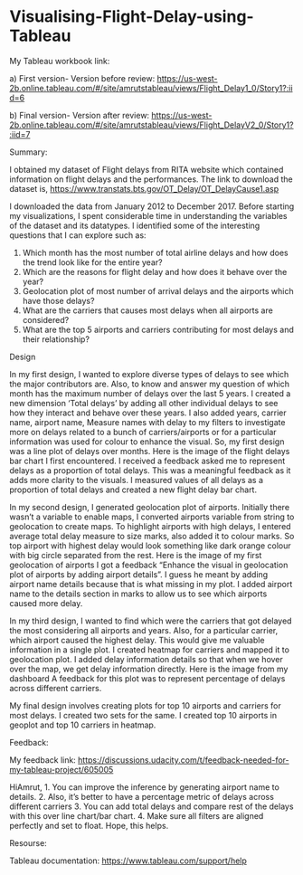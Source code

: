 # Visualising-Flight-Delay-using-Tableau

My Tableau workbook link:

a) First version- Version before review:
https://us-west-2b.online.tableau.com/#/site/amrutstableau/views/Flight_Delay1_0/Story1?:iid=6

b) Final version- Version after review:
https://us-west-2b.online.tableau.com/#/site/amrutstableau/views/Flight_DelayV2_0/Story1?:iid=7

Summary:

I obtained my dataset of Flight delays from RITA website which contained information on flight delays and the performances. The link to download the dataset is,
https://www.transtats.bts.gov/OT_Delay/OT_DelayCause1.asp

I downloaded the data from January 2012 to December 2017. Before starting my visualizations, I spent considerable time in understanding the variables of the dataset and its datatypes. I identified some of the interesting questions that I can explore such as:

1) Which month has the most number of total airline delays and how does the trend look like for the entire year?
2) Which are the reasons for flight delay and how does it behave over the year?
3) Geolocation plot of most number of arrival delays and the airports which have those delays?
4) What are the carriers that causes most delays when all airports are considered?
5) What are the top 5 airports and carriers contributing for most delays and their relationship?

Design

In my first design, I wanted to explore diverse types of delays to see which the major contributors are. Also, to know and answer my question of which month has the maximum number of delays over the last 5 years. I created a new dimension ‘Total delays’ by adding all other individual delays to see how they interact and behave over these years. I also added years, carrier name, airport name, Measure names with delay to my filters to investigate more on delays related to a bunch of carriers/airports or for a particular information was used for colour to enhance the visual.
So, my first design was a line plot of delays over months. Here is the image of the flight delays bar chart I first encountered. I received a feedback asked me to represent delays as a proportion of total delays. This was a meaningful feedback as it adds more clarity to the visuals. I measured values of all delays as a proportion of total delays and created a new flight delay bar chart.

In my second design, I generated geolocation plot of airports. Initially there wasn’t a variable
to enable maps, I converted airports variable from string to geolocation to create maps. To highlight airports with high delays, I entered average total delay measure to size marks, also added it to colour marks. So top airport with highest delay would look something like dark orange colour with big circle separated from the rest. Here is the image of my first geolocation of airports I got a feedback “Enhance the visual in geolocation plot of airports by adding airport details”.
I guess he meant by adding airport name details because that is what missing in my plot. I added airport name to the details section in marks to allow us to see which airports caused more delay.

In my third design, I wanted to find which were the carriers that got delayed the most considering all airports and years. Also, for a particular carrier, which airport caused the highest delay. This would give me valuable information in a single plot. I created heatmap for carriers and mapped it to geolocation plot. I added delay information details so that when we hover over the map, we get delay information directly. Here is the image from my dashboard
A feedback for this plot was to represent percentage of delays across different carriers.

My final design involves creating plots for top 10 airports and carriers for most delays. I created two sets for the same. I created top 10 airports in geoplot and top 10 carriers in heatmap.

Feedback:

My feedback link:
https://discussions.udacity.com/t/feedback-needed-for-my-tableau-project/605005

HiAmrut, 1. You can improve the inference by generating airport name to details. 2. Also, it’s better to have a percentage metric of delays across different carriers 3. You can add total delays and compare rest of the delays with this over line chart/bar chart. 4. Make sure all filters are aligned perfectly and set to float. Hope, this helps. 

Resourse:

Tableau documentation: https://www.tableau.com/support/help
